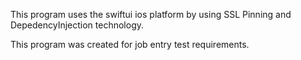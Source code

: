 This program uses the swiftui ios platform by using SSL Pinning and DepedencyInjection technology. 

This program was created for job entry test requirements.
